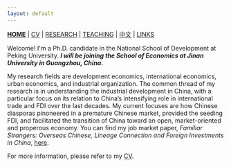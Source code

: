 ```yaml
---
layout: default
---
```



[**HOME**](./) | [CV](./assets/CV_FanghaoChen_211214.pdf) | [RESEARCH](./research.md) | [TEACHING](./teaching.md) | [中文](./chinesepage.md) | [LINKS](./links.md)

Welcome! I'm a Ph.D. candidate in the National School of Development at Peking University. _**I will be joining the School of Economics at Jinan University in Guangzhou, China.**_ 

My research fields are development economics, international economics, urban economics, and industrial organization. The common thread of my research is in understanding the industrial development in China, with a particular focus on its relation to China’s intensifying role in international trade and FDI over the last decades. My current focuses are how Chinese diasporas pinoneered in a premature Chinese market, provided the seeding FDI, and facilitated the transition of China toward an open, market-oriented and properous economy. You can find my job market paper, _Familiar Strangers: Overseas Chinese, Lineage Connection and Foreign Investments in China_, [here](./assets/JMP_FanghaoChen_211120.pdf). 

For more information, please refer to my [CV](./assets/CV_FanghaoChen_211214.pdf). 

